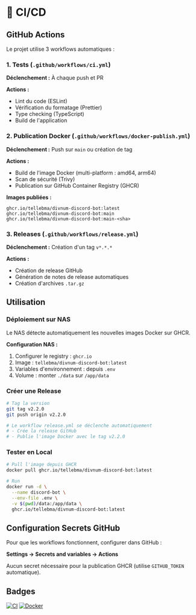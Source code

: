 # 🔄 CI/CD

## GitHub Actions

Le projet utilise 3 workflows automatiques :

### 1. Tests (`.github/workflows/ci.yml`)

**Déclenchement :** À chaque push et PR

**Actions :**
- Lint du code (ESLint)
- Vérification du formatage (Prettier)
- Type checking (TypeScript)
- Build de l'application

### 2. Publication Docker (`.github/workflows/docker-publish.yml`)

**Déclenchement :** Push sur `main` ou création de tag

**Actions :**
- Build de l'image Docker (multi-platform : amd64, arm64)
- Scan de sécurité (Trivy)
- Publication sur GitHub Container Registry (GHCR)

**Images publiées :**
```
ghcr.io/tellebma/divnum-discord-bot:latest
ghcr.io/tellebma/divnum-discord-bot:main
ghcr.io/tellebma/divnum-discord-bot:main-<sha>
```

### 3. Releases (`.github/workflows/release.yml`)

**Déclenchement :** Création d'un tag `v*.*.*`

**Actions :**
- Création de release GitHub
- Génération de notes de release automatiques
- Création d'archives `.tar.gz`

## Utilisation

### Déploiement sur NAS

Le NAS détecte automatiquement les nouvelles images Docker sur GHCR.

**Configuration NAS :**
1. Configurer le registry : `ghcr.io`
2. Image : `tellebma/divnum-discord-bot:latest`
3. Variables d'environnement : depuis `.env`
4. Volume : monter `./data` sur `/app/data`

### Créer une Release

```bash
# Tag la version
git tag v2.2.0
git push origin v2.2.0

# Le workflow release.yml se déclenche automatiquement
# - Crée la release GitHub
# - Publie l'image Docker avec le tag v2.2.0
```

### Tester en Local

```bash
# Pull l'image depuis GHCR
docker pull ghcr.io/tellebma/divnum-discord-bot:latest

# Run
docker run -d \
  --name discord-bot \
  --env-file .env \
  -v $(pwd)/data:/app/data \
  ghcr.io/tellebma/divnum-discord-bot:latest
```

## Configuration Secrets GitHub

Pour que les workflows fonctionnent, configurer dans GitHub :

**Settings → Secrets and variables → Actions**

Aucun secret nécessaire pour la publication GHCR (utilise `GITHUB_TOKEN` automatique).

## Badges

[![CI](https://github.com/tellebma/divnum-discord-bot/actions/workflows/ci.yml/badge.svg)](https://github.com/tellebma/divnum-discord-bot/actions/workflows/ci.yml)
[![Docker](https://github.com/tellebma/divnum-discord-bot/actions/workflows/docker-publish.yml/badge.svg)](https://github.com/tellebma/divnum-discord-bot/actions/workflows/docker-publish.yml)





